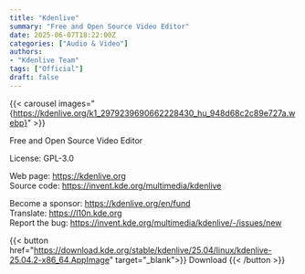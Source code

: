 ```yaml
---
title: "Kdenlive"
summary: "Free and Open Source Video Editor"
date: 2025-06-07T18:22:00Z 	
categories: ["Audio & Video"]
authors:
- "Kdenlive Team"
tags: ["Official"]
draft: false
---
```


{{< carousel images="{https://kdenlive.org/k1_2979239690662228430_hu_948d68c2c89e727a.webp}" >}}

Free and Open Source Video Editor

License: GPL-3.0

Web page: <https://kdenlive.org>  
Source code: <https://invent.kde.org/multimedia/kdenlive>

Become a sponsor: <https://kdenlive.org/en/fund>  
Translate: <https://l10n.kde.org>  
Report the bug: <https://invent.kde.org/multimedia/kdenlive/-/issues/new>  

{{< button href="https://download.kde.org/stable/kdenlive/25.04/linux/kdenlive-25.04.2-x86_64.AppImage" target="_blank">}}
Download
{{< /button >}}

